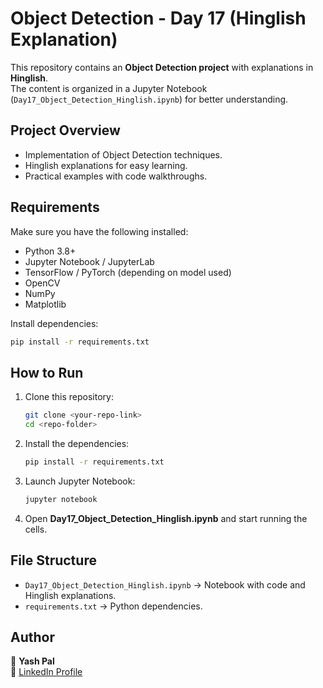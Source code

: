 # Object Detection - Day 17 (Hinglish Explanation)

This repository contains an **Object Detection project** with explanations in **Hinglish**.  
The content is organized in a Jupyter Notebook (`Day17_Object_Detection_Hinglish.ipynb`) for better understanding.

## Project Overview
- Implementation of Object Detection techniques.
- Hinglish explanations for easy learning.
- Practical examples with code walkthroughs.

## Requirements
Make sure you have the following installed:
- Python 3.8+
- Jupyter Notebook / JupyterLab
- TensorFlow / PyTorch (depending on model used)
- OpenCV
- NumPy
- Matplotlib

Install dependencies:
```bash
pip install -r requirements.txt
```

## How to Run
1. Clone this repository:
   ```bash
   git clone <your-repo-link>
   cd <repo-folder>
   ```

2. Install the dependencies:
   ```bash
   pip install -r requirements.txt
   ```

3. Launch Jupyter Notebook:
   ```bash
   jupyter notebook
   ```

4. Open **Day17_Object_Detection_Hinglish.ipynb** and start running the cells.

## File Structure
- `Day17_Object_Detection_Hinglish.ipynb` → Notebook with code and Hinglish explanations.
- `requirements.txt` → Python dependencies.

## Author
👤 **Yash Pal**  
🔗 [LinkedIn Profile](https://www.linkedin.com/in/yash-pal-since2004)

